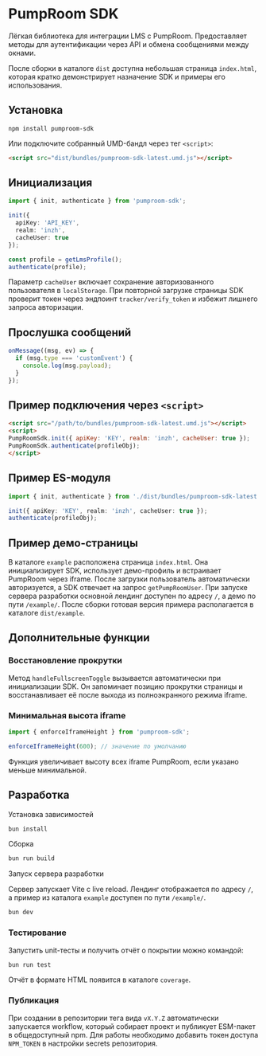 # PumpRoom SDK

Лёгкая библиотека для интеграции LMS с PumpRoom. Предоставляет методы для аутентификации через API и обмена сообщениями между окнами.

После сборки в каталоге `dist` доступна небольшая страница `index.html`, которая кратко демонстрирует назначение SDK и примеры его использования.

## Установка

```
npm install pumproom-sdk
```

Или подключите собранный UMD-бандл через тег `<script>`:

```html
<script src="dist/bundles/pumproom-sdk-latest.umd.js"></script>
```

## Инициализация

```ts
import { init, authenticate } from 'pumproom-sdk';

init({
  apiKey: 'API_KEY',
  realm: 'inzh',
  cacheUser: true
});

const profile = getLmsProfile();
authenticate(profile);
```

Параметр `cacheUser` включает сохранение авторизованного пользователя в
`localStorage`. При повторной загрузке страницы SDK проверит токен через
эндпоинт `tracker/verify_token` и избежит лишнего запроса авторизации.

## Прослушка сообщений

```ts
onMessage((msg, ev) => {
  if (msg.type === 'customEvent') {
    console.log(msg.payload);
  }
});
```

## Пример подключения через `<script>`

```html
<script src="/path/to/bundles/pumproom-sdk-latest.umd.js"></script>
<script>
PumpRoomSdk.init({ apiKey: 'KEY', realm: 'inzh', cacheUser: true });
PumpRoomSdk.authenticate(profileObj);
</script>
```

## Пример ES-модуля

```ts
import { init, authenticate } from './dist/bundles/pumproom-sdk-latest.esm.js';

init({ apiKey: 'KEY', realm: 'inzh', cacheUser: true });
authenticate(profileObj);
```

## Пример демо-страницы

В каталоге `example` расположена страница `index.html`. Она инициализирует SDK,
использует демо-профиль и встраивает PumpRoom через iframe. После загрузки
пользователь автоматически авторизуется, а SDK отвечает на запрос
`getPumpRoomUser`. При запуске сервера разработки основной лендинг доступен по
адресу `/`, а демо по пути `/example/`. После сборки готовая версия примера
располагается в каталоге `dist/example`.

## Дополнительные функции

### Восстановление прокрутки

Метод `handleFullscreenToggle` вызывается автоматически при инициализации SDK. Он запоминает позицию прокрутки страницы и восстанавливает её после выхода из полноэкранного режима iframe.

### Минимальная высота iframe

```ts
import { enforceIframeHeight } from 'pumproom-sdk';

enforceIframeHeight(600); // значение по умолчанию
```

Функция увеличивает высоту всех iframe PumpRoom, если указано меньше минимальной.

## Разработка

Установка зависимостей

```bash
bun install
```

Сборка

```bash
bun run build
```

Запуск сервера разработки

Сервер запускает Vite с live reload. Лендинг отображается по адресу `/`, а
пример из каталога `example` доступен по пути `/example/`.

```bash
bun dev
```

### Тестирование

Запустить unit-тесты и получить отчёт о покрытии можно командой:

```bash
bun run test
```
Отчёт в формате HTML появится в каталоге `coverage`.

### Публикация

При создании в репозитории тега вида `vX.Y.Z` автоматически запускается workflow,
который собирает проект и публикует ESM-пакет в общедоступный npm. Для работы
необходимо добавить токен доступа `NPM_TOKEN` в настройки secrets репозитория.
